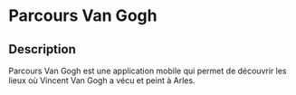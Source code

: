 # Parcours Van Gogh

## Description

Parcours Van Gogh est une application mobile qui permet de découvrir les lieux où Vincent Van Gogh a vécu et peint à Arles. 